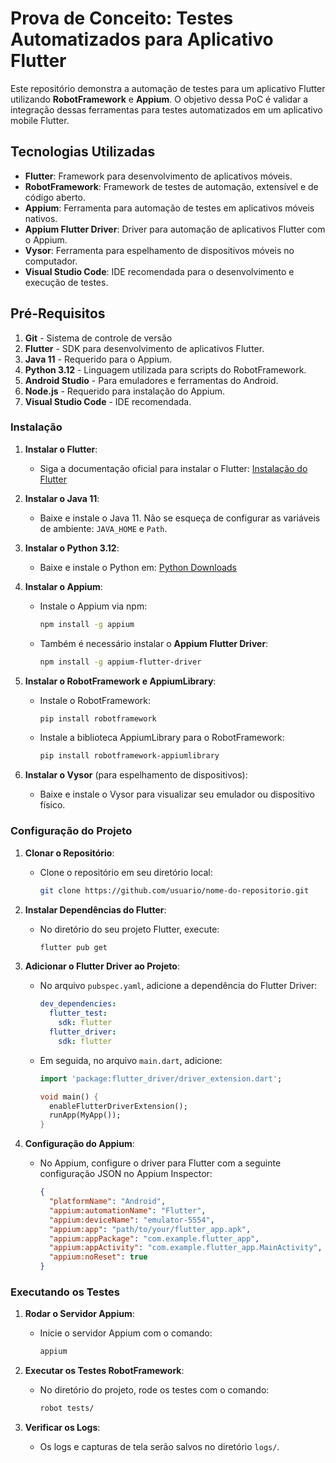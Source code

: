 # Prova de Conceito: Testes Automatizados para Aplicativo Flutter

Este repositório demonstra a automação de testes para um aplicativo Flutter utilizando **RobotFramework** e **Appium**. O objetivo dessa PoC é validar a integração dessas ferramentas para testes automatizados em um aplicativo mobile Flutter.

## Tecnologias Utilizadas

- **Flutter**: Framework para desenvolvimento de aplicativos móveis.
- **RobotFramework**: Framework de testes de automação, extensível e de código aberto.
- **Appium**: Ferramenta para automação de testes em aplicativos móveis nativos.
- **Appium Flutter Driver**: Driver para automação de aplicativos Flutter com o Appium.
- **Vysor**: Ferramenta para espelhamento de dispositivos móveis no computador.
- **Visual Studio Code**: IDE recomendada para o desenvolvimento e execução de testes.

## Pré-Requisitos

1. **Git** - Sistema de controle de versão
2. **Flutter** - SDK para desenvolvimento de aplicativos Flutter.
3. **Java 11** - Requerido para o Appium.
4. **Python 3.12** - Linguagem utilizada para scripts do RobotFramework.
5. **Android Studio** - Para emuladores e ferramentas do Android.
6. **Node.js** - Requerido para instalação do Appium.
7. **Visual Studio Code** - IDE recomendada.

### Instalação

1. **Instalar o Flutter**:
   - Siga a documentação oficial para instalar o Flutter: [Instalação do Flutter](https://flutter.dev/docs/get-started/install)
   
2. **Instalar o Java 11**:
   - Baixe e instale o Java 11. Não se esqueça de configurar as variáveis de ambiente: `JAVA_HOME` e `Path`.

3. **Instalar o Python 3.12**:
   - Baixe e instale o Python em: [Python Downloads](https://www.python.org/downloads/)

4. **Instalar o Appium**:
   - Instale o Appium via npm:
     ```bash
     npm install -g appium
     ```
   - Também é necessário instalar o **Appium Flutter Driver**:
     ```bash
     npm install -g appium-flutter-driver
     ```

5. **Instalar o RobotFramework e AppiumLibrary**:
   - Instale o RobotFramework:
     ```bash
     pip install robotframework
     ```
   - Instale a biblioteca AppiumLibrary para o RobotFramework:
     ```bash
     pip install robotframework-appiumlibrary
     ```

6. **Instalar o Vysor** (para espelhamento de dispositivos):
   - Baixe e instale o Vysor para visualizar seu emulador ou dispositivo físico.

### Configuração do Projeto

1. **Clonar o Repositório**:
   - Clone o repositório em seu diretório local:
     ```bash
     git clone https://github.com/usuario/nome-do-repositorio.git
     ```

2. **Instalar Dependências do Flutter**:
   - No diretório do seu projeto Flutter, execute:
     ```bash
     flutter pub get
     ```

3. **Adicionar o Flutter Driver ao Projeto**:
   - No arquivo `pubspec.yaml`, adicione a dependência do Flutter Driver:
     ```yaml
     dev_dependencies:
       flutter_test:
         sdk: flutter
       flutter_driver:
         sdk: flutter
     ```
   - Em seguida, no arquivo `main.dart`, adicione:
     ```dart
     import 'package:flutter_driver/driver_extension.dart';

     void main() {
       enableFlutterDriverExtension();
       runApp(MyApp());
     }
     ```

4. **Configuração do Appium**:
   - No Appium, configure o driver para Flutter com a seguinte configuração JSON no Appium Inspector:
     ```json
     {
       "platformName": "Android",
       "appium:automationName": "Flutter",
       "appium:deviceName": "emulator-5554",
       "appium:app": "path/to/your/flutter_app.apk",
       "appium:appPackage": "com.example.flutter_app",
       "appium:appActivity": "com.example.flutter_app.MainActivity",
       "appium:noReset": true
     }
     ```

### Executando os Testes

1. **Rodar o Servidor Appium**:
   - Inicie o servidor Appium com o comando:
     ```bash
     appium
     ```

2. **Executar os Testes RobotFramework**:
   - No diretório do projeto, rode os testes com o comando:
     ```bash
     robot tests/
     ```

3. **Verificar os Logs**:
   - Os logs e capturas de tela serão salvos no diretório `logs/`.

